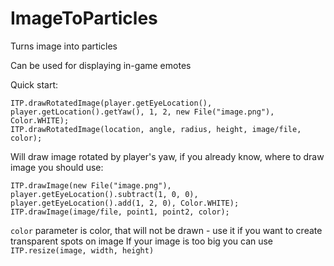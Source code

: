 # ImageToParticles
Turns image into particles

Can be used for displaying in-game emotes

Quick start:
```
ITP.drawRotatedImage(player.getEyeLocation(), player.getLocation().getYaw(), 1, 2, new File("image.png"), Color.WHITE);
ITP.drawRotatedImage(location, angle, radius, height, image/file, color);
```
Will draw image rotated by player's yaw, if you already know, where to draw image you should use:
```
ITP.drawImage(new File("image.png"), player.getEyeLocation().subtract(1, 0, 0), player.getEyeLocation().add(1, 2, 0), Color.WHITE);
ITP.drawImage(image/file, point1, point2, color);
```
`color` parameter is color, that will not be drawn - use it if you want to create transparent spots on image
If your image is too big you can use `ITP.resize(image, width, height)`
